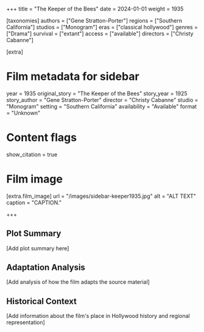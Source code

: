 +++
title = "The Keeper of the Bees"
date = 2024-01-01
weight = 1935

[taxonomies]
authors = ["Gene Stratton-Porter"]
regions = ["Southern California"]
studios = ["Monogram"]
eras = ["classical hollywood"]
genres = ["Drama"]
survival = ["extant"]
access = ["available"]
directors = ["Christy Cabanne"]

[extra]
# Film metadata for sidebar
year = 1935
original_story = "The Keeper of the Bees"
story_year = 1925
story_author = "Gene Stratton-Porter"
director = "Christy Cabanne"
studio = "Monogram"
setting = "Southern California"
availability = "Available"
format = "Unknown"

# Content flags
show_citation = true

# Film image
[extra.film_image]
url = "/images/sidebar-keeper1935.jpg"
alt = "ALT TEXT"
caption = "CAPTION."

+++

## Plot Summary

[Add plot summary here]

## Adaptation Analysis

[Add analysis of how the film adapts the source material]

## Historical Context

[Add information about the film's place in Hollywood history and regional representation]